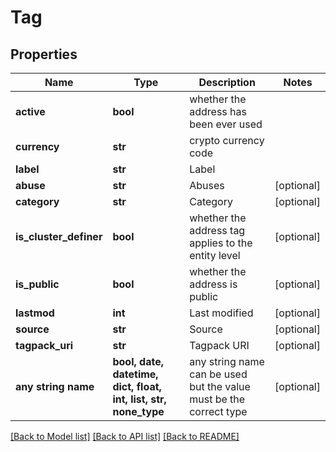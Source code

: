# Tag


## Properties
Name | Type | Description | Notes
------------ | ------------- | ------------- | -------------
**active** | **bool** | whether the address has been ever used | 
**currency** | **str** | crypto currency code | 
**label** | **str** | Label | 
**abuse** | **str** | Abuses | [optional] 
**category** | **str** | Category | [optional] 
**is_cluster_definer** | **bool** | whether the address tag applies to the entity level | [optional] 
**is_public** | **bool** | whether the address is public | [optional] 
**lastmod** | **int** | Last modified | [optional] 
**source** | **str** | Source | [optional] 
**tagpack_uri** | **str** | Tagpack URI | [optional] 
**any string name** | **bool, date, datetime, dict, float, int, list, str, none_type** | any string name can be used but the value must be the correct type | [optional]

[[Back to Model list]](../README.md#documentation-for-models) [[Back to API list]](../README.md#documentation-for-api-endpoints) [[Back to README]](../README.md)



